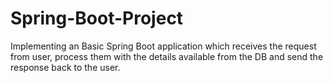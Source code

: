 # Spring-Boot-Project
Implementing an Basic Spring Boot application which receives the request from user, process them with the details available from the DB and send the response back to the user.
